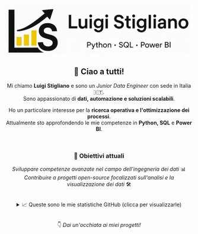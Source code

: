 ![Header Banner](assets/github-header.jpg)

<div align="center">

## 👋 Ciao a tutti!

Mi chiamo **Luigi Stigliano** e sono un _Junior Data Engineer_ con sede in Italia 🇮🇹.  
Sono appassionato di **dati, automazione e soluzioni scalabili**.

Ho un particolare interesse per la **ricerca operativa e l'ottimizzazione dei processi**.  
Attualmente sto approfondendo le mie competenze in **Python, SQL** e **Power BI**.

<br>

### 🎯 Obiettivi attuali

_Sviluppare competenze avanzate nel campo dell'ingegneria dei dati_ 📊  
_Contribuire a progetti open-source focalizzati sull'analisi e la visualizzazione dei dati_ 🛠️  

<br>

<details>
<summary>📈 Queste sono le mie statistiche GitHub (clicca per visualizzarle)</summary><br>

[![Luigi's GitHub stats](https://github-readme-stats.vercel.app/api?username=luigistigliano&show_icons=true&theme=vue-dark&bg_color=1A1A1A&title_color=F2C94C&text_color=FFFFFF&icon_color=F2C94C&border_color=333333)](https://github.com/anuraghazra/github-readme-stats)

[![Top Lang](https://github-readme-stats.vercel.app/api/top-langs/?username=luigistigliano&layout=compact&theme=vue-dark&bg_color=1A1A1A&title_color=F2C94C&text_color=FFFFFF&border_color=333333&langs_count=6)](https://github.com/anuraghazra/github-readme-stats)

</details>

<br>

👇 _Dai un'occhiata ai miei progetti!_

</div>
